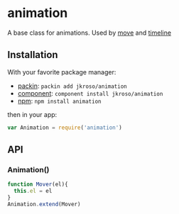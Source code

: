 
# animation

  A base class for animations. Used by [move](//github.com/jkroso/move) and [timeline](//github.com/jkroso/timeline)

## Installation

With your favorite package manager:

- [packin](//github.com/jkroso/packin): `packin add jkroso/animation`
- [component](//github.com/component/component#installing-packages): `component install jkroso/animation`
- [npm](//npmjs.org/doc/cli/npm-install.html): `npm install animation`

then in your app:

<!--js window = global -->

```js
var Animation = require('animation')
```

## API

### Animation()

```js
function Mover(el){
  this.el = el
}
Animation.extend(Mover)
```
